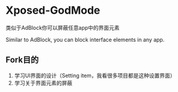 # Xposed-GodMode
类似于AdBlock你可以屏蔽任意app中的界面元素

Similar to AdBlock, you can block interface elements in any app.

## Fork目的
1. 学习UI界面的设计（Setting item，我看很多项目都是这种设置界面）
2. 学习关于界面元素的屏蔽